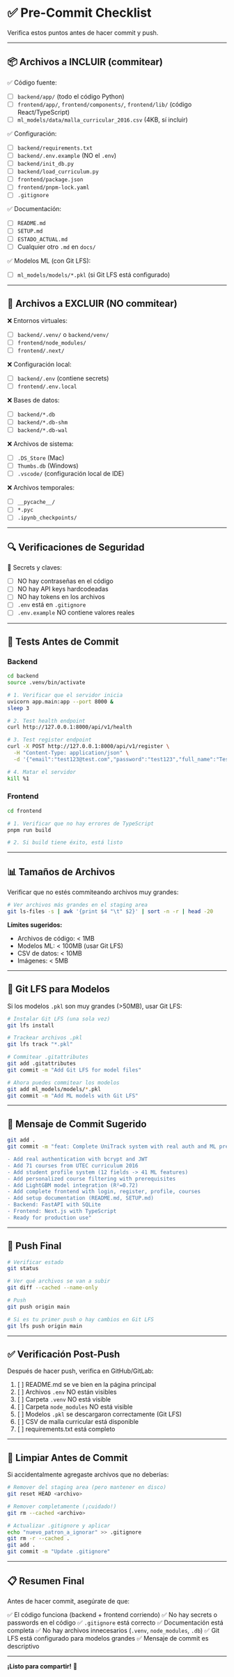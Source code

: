 # ✅ Pre-Commit Checklist

Verifica estos puntos antes de hacer commit y push.

---

## 📦 Archivos a INCLUIR (commitear)

✅ Código fuente:
- [ ] `backend/app/` (todo el código Python)
- [ ] `frontend/app/`, `frontend/components/`, `frontend/lib/` (código React/TypeScript)
- [ ] `ml_models/data/malla_curricular_2016.csv` (4KB, sí incluir)

✅ Configuración:
- [ ] `backend/requirements.txt`
- [ ] `backend/.env.example` (NO el `.env`)
- [ ] `backend/init_db.py`
- [ ] `backend/load_curriculum.py`
- [ ] `frontend/package.json`
- [ ] `frontend/pnpm-lock.yaml`
- [ ] `.gitignore`

✅ Documentación:
- [ ] `README.md`
- [ ] `SETUP.md`
- [ ] `ESTADO_ACTUAL.md`
- [ ] Cualquier otro `.md` en `docs/`

✅ Modelos ML (con Git LFS):
- [ ] `ml_models/models/*.pkl` (si Git LFS está configurado)

---

## 🚫 Archivos a EXCLUIR (NO commitear)

❌ Entornos virtuales:
- [ ] `backend/.venv/` o `backend/venv/`
- [ ] `frontend/node_modules/`
- [ ] `frontend/.next/`

❌ Configuración local:
- [ ] `backend/.env` (contiene secrets)
- [ ] `frontend/.env.local`

❌ Bases de datos:
- [ ] `backend/*.db`
- [ ] `backend/*.db-shm`
- [ ] `backend/*.db-wal`

❌ Archivos de sistema:
- [ ] `.DS_Store` (Mac)
- [ ] `Thumbs.db` (Windows)
- [ ] `.vscode/` (configuración local de IDE)

❌ Archivos temporales:
- [ ] `__pycache__/`
- [ ] `*.pyc`
- [ ] `.ipynb_checkpoints/`

---

## 🔍 Verificaciones de Seguridad

🔐 Secrets y claves:
- [ ] NO hay contraseñas en el código
- [ ] NO hay API keys hardcodeadas
- [ ] NO hay tokens en los archivos
- [ ] `.env` está en `.gitignore`
- [ ] `.env.example` NO contiene valores reales

---

## 🧪 Tests Antes de Commit

### Backend
```bash
cd backend
source .venv/bin/activate

# 1. Verificar que el servidor inicia
uvicorn app.main:app --port 8000 &
sleep 3

# 2. Test health endpoint
curl http://127.0.0.1:8000/api/v1/health

# 3. Test register endpoint
curl -X POST http://127.0.0.1:8000/api/v1/register \
  -H "Content-Type: application/json" \
  -d '{"email":"test123@test.com","password":"test123","full_name":"Test"}'

# 4. Matar el servidor
kill %1
```

### Frontend
```bash
cd frontend

# 1. Verificar que no hay errores de TypeScript
pnpm run build

# 2. Si build tiene éxito, está listo
```

---

## 📊 Tamaños de Archivos

Verificar que no estés commiteando archivos muy grandes:

```bash
# Ver archivos más grandes en el staging area
git ls-files -s | awk '{print $4 "\t" $2}' | sort -n -r | head -20
```

**Límites sugeridos:**
- Archivos de código: < 1MB
- Modelos ML: < 100MB (usar Git LFS)
- CSV de datos: < 10MB
- Imágenes: < 5MB

---

## 🔄 Git LFS para Modelos

Si los modelos `.pkl` son muy grandes (>50MB), usar Git LFS:

```bash
# Instalar Git LFS (una sola vez)
git lfs install

# Trackear archivos .pkl
git lfs track "*.pkl"

# Commitear .gitattributes
git add .gitattributes
git commit -m "Add Git LFS for model files"

# Ahora puedes commitear los modelos
git add ml_models/models/*.pkl
git commit -m "Add ML models with Git LFS"
```

---

## 📝 Mensaje de Commit Sugerido

```bash
git add .
git commit -m "feat: Complete UniTrack system with real auth and ML predictions

- Add real authentication with bcrypt and JWT
- Add 71 courses from UTEC curriculum 2016
- Add student profile system (12 fields -> 41 ML features)
- Add personalized course filtering with prerequisites
- Add LightGBM model integration (R²=0.72)
- Add complete frontend with login, register, profile, courses
- Add setup documentation (README.md, SETUP.md)
- Backend: FastAPI with SQLite
- Frontend: Next.js with TypeScript
- Ready for production use"
```

---

## 🚀 Push Final

```bash
# Verificar estado
git status

# Ver qué archivos se van a subir
git diff --cached --name-only

# Push
git push origin main

# Si es tu primer push o hay cambios en Git LFS
git lfs push origin main
```

---

## ✅ Verificación Post-Push

Después de hacer push, verifica en GitHub/GitLab:

1. [ ] README.md se ve bien en la página principal
2. [ ] Archivos `.env` NO están visibles
3. [ ] Carpeta `.venv` NO está visible
4. [ ] Carpeta `node_modules` NO está visible
5. [ ] Modelos `.pkl` se descargaron correctamente (Git LFS)
6. [ ] CSV de malla curricular está disponible
7. [ ] requirements.txt está completo

---

## 🧹 Limpiar Antes de Commit

Si accidentalmente agregaste archivos que no deberías:

```bash
# Remover del staging area (pero mantener en disco)
git reset HEAD <archivo>

# Remover completamente (¡cuidado!)
git rm --cached <archivo>

# Actualizar .gitignore y aplicar
echo "nuevo_patron_a_ignorar" >> .gitignore
git rm -r --cached .
git add .
git commit -m "Update .gitignore"
```

---

## 📋 Resumen Final

Antes de hacer commit, asegúrate de que:

✅ El código funciona (backend + frontend corriendo)
✅ No hay secrets o passwords en el código
✅ `.gitignore` está correcto
✅ Documentación está completa
✅ No hay archivos innecesarios (`.venv`, `node_modules`, `.db`)
✅ Git LFS está configurado para modelos grandes
✅ Mensaje de commit es descriptivo

---

**¡Listo para compartir!** 🎉
